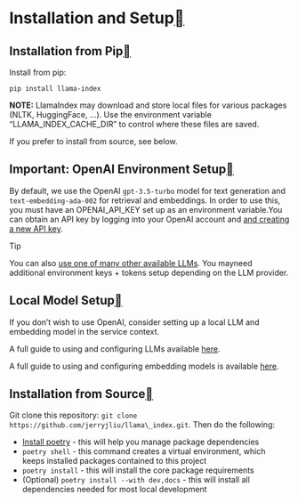 Installation and Setup[](#installation-and-setup "Permalink to this heading")
==============================================================================

Installation from Pip[](#installation-from-pip "Permalink to this heading")
----------------------------------------------------------------------------

Install from pip:


```
pip install llama-index
```
**NOTE:** LlamaIndex may download and store local files for various packages (NLTK, HuggingFace, …). Use the environment variable “LLAMA\_INDEX\_CACHE\_DIR” to control where these files are saved.

If you prefer to install from source, see below.

Important: OpenAI Environment Setup[](#important-openai-environment-setup "Permalink to this heading")
-------------------------------------------------------------------------------------------------------

By default, we use the OpenAI `gpt-3.5-turbo` model for text generation and `text-embedding-ada-002` for retrieval and embeddings. In order to use this, you must have an OPENAI\_API\_KEY set up as an environment variable.You can obtain an API key by logging into your OpenAI account and [and creating a new API key](https://platform.openai.com/account/api-keys).

Tip

You can also [use one of many other available LLMs](../module_guides/models/llms/usage_custom.html). You mayneed additional environment keys + tokens setup depending on the LLM provider.

Local Model Setup[](#local-model-setup "Permalink to this heading")
--------------------------------------------------------------------

If you don’t wish to use OpenAI, consider setting up a local LLM and embedding model in the service context.

A full guide to using and configuring LLMs available [here](../module_guides/models/llms.html).

A full guide to using and configuring embedding models is available [here](../module_guides/models/embeddings.html).

Installation from Source[](#installation-from-source "Permalink to this heading")
----------------------------------------------------------------------------------

Git clone this repository: `git clone https://github.com/jerryjliu/llama\_index.git`. Then do the following:

* [Install poetry](https://python-poetry.org/docs/#installation) - this will help you manage package dependencies
* `poetry shell` - this command creates a virtual environment, which keeps installed packages contained to this project
* `poetry install` - this will install the core package requirements
* (Optional) `poetry install --with dev,docs` - this will install all dependencies needed for most local development
